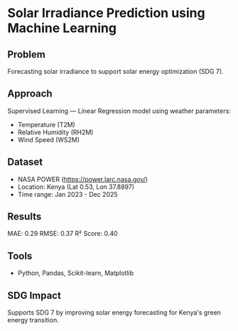 # Solar Irradiance Prediction using Machine Learning

## Problem
Forecasting solar irradiance to support solar energy optimization (SDG 7).

## Approach
Supervised Learning — Linear Regression model using weather parameters:
- Temperature (T2M)
- Relative Humidity (RH2M)
- Wind Speed (WS2M)

## Dataset
- NASA POWER (https://power.larc.nasa.gov/)
- Location: Kenya (Lat 0.53, Lon 37.8897)
- Time range: Jan 2023 - Dec 2025

## Results
MAE: 0.29
RMSE: 0.37
R² Score: 0.40

## Tools
- Python, Pandas, Scikit-learn, Matplotlib

## SDG Impact
Supports SDG 7 by improving solar energy forecasting for Kenya's green energy transition.
